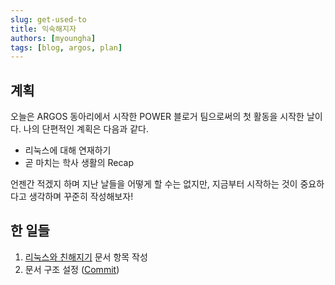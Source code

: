 ```yaml
---
slug: get-used-to
title: 익숙해지자
authors: [myoungha]
tags: [blog, argos, plan]
---
```


## 계획

오늘은 ARGOS 동아리에서 시작한 POWER 블로거 팀으로써의 첫 활동을 시작한 날이다.
나의 단편적인 계획은 다음과 같다.

- 리눅스에 대해 연재하기
- 곧 마치는 학사 생활의 Recap

언젠간 적겠지 하며 지난 날들을 어떻게 할 수는 없지만, 지금부터 시작하는 것이 중요하다고 생각하며 꾸준히 작성해보자!

## 한 일들

1. [리눅스와 친해지기](/docs/linux/what-is-linux) 문서 항목 작성
2. 문서 구조 설정 ([Commit](https://github.com/NULL0xFF/NULL0xFF.github.io/commit/0389cab462c4c695061b3351ec7f2680d4f37434))
